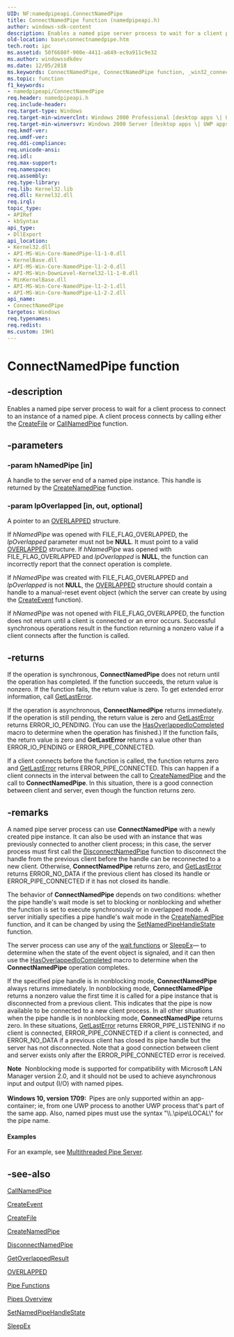```yaml
---
UID: NF:namedpipeapi.ConnectNamedPipe
title: ConnectNamedPipe function (namedpipeapi.h)
author: windows-sdk-content
description: Enables a named pipe server process to wait for a client process to connect to an instance of a named pipe.
old-location: base\connectnamedpipe.htm
tech.root: ipc
ms.assetid: 50f6680f-900e-4411-a849-ec9a911c9e32
ms.author: windowssdkdev
ms.date: 12/05/2018
ms.keywords: ConnectNamedPipe, ConnectNamedPipe function, _win32_connectnamedpipe, base.connectnamedpipe, namedpipeapi/ConnectNamedPipe
ms.topic: function
f1_keywords:
- namedpipeapi/ConnectNamedPipe
req.header: namedpipeapi.h
req.include-header: 
req.target-type: Windows
req.target-min-winverclnt: Windows 2000 Professional [desktop apps \| UWP apps]
req.target-min-winversvr: Windows 2000 Server [desktop apps \| UWP apps]
req.kmdf-ver: 
req.umdf-ver: 
req.ddi-compliance: 
req.unicode-ansi: 
req.idl: 
req.max-support: 
req.namespace: 
req.assembly: 
req.type-library: 
req.lib: Kernel32.lib
req.dll: Kernel32.dll
req.irql: 
topic_type:
- APIRef
- kbSyntax
api_type:
- DllExport
api_location:
- Kernel32.dll
- API-MS-Win-Core-NamedPipe-l1-1-0.dll
- KernelBase.dll
- API-MS-Win-Core-NamedPipe-l1-2-0.dll
- API-MS-Win-DownLevel-Kernel32-l1-1-0.dll
- MinKernelBase.dll
- API-MS-Win-Core-NamedPipe-l1-2-1.dll
- API-MS-Win-Core-NamedPipe-L1-2-2.dll
api_name:
- ConnectNamedPipe
targetos: Windows
req.typenames: 
req.redist: 
ms.custom: 19H1
---
```


# ConnectNamedPipe function


## -description


Enables a named pipe server process to wait for a client process to connect to an instance of a named pipe. A client process connects by calling either the 
<a href="/windows/win32/api/fileapi/nf-fileapi-createfilew">CreateFile</a> or 
<a href="/windows/win32/api/winbase/nf-winbase-callnamedpipea">CallNamedPipe</a> function.


## -parameters




### -param hNamedPipe [in]

A handle to the server end of a named pipe instance. This handle is returned by the 
<a href="/windows/win32/api/winbase/nf-winbase-createnamedpipea">CreateNamedPipe</a> function.


### -param lpOverlapped [in, out, optional]

A pointer to an 
<a href="/windows/win32/api/minwinbase/ns-minwinbase-overlapped">OVERLAPPED</a> structure. 




If <i>hNamedPipe</i> was opened with FILE_FLAG_OVERLAPPED, the <i>lpOverlapped</i> parameter must not be <b>NULL</b>. It must point to a valid <a href="/windows/win32/api/minwinbase/ns-minwinbase-overlapped">OVERLAPPED</a> structure. If <i>hNamedPipe</i> was opened with FILE_FLAG_OVERLAPPED and <i>lpOverlapped</i> is <b>NULL</b>, the function can incorrectly report that the connect operation is complete.

If <i>hNamedPipe</i> was created with FILE_FLAG_OVERLAPPED and <i>lpOverlapped</i> is not <b>NULL</b>, the <a href="/windows/win32/api/minwinbase/ns-minwinbase-overlapped">OVERLAPPED</a> structure should  contain a handle to a manual-reset event object (which the server can create by using the 
<a href="/windows/win32/api/synchapi/nf-synchapi-createeventa">CreateEvent</a> function).

If <i>hNamedPipe</i> was not opened with FILE_FLAG_OVERLAPPED, the function does not return until a client is connected or an error occurs. Successful synchronous operations result in the function returning a nonzero value if a client connects after the function is called.


## -returns



If the operation is synchronous, <b>ConnectNamedPipe</b> does not return until the operation has completed. If the function succeeds, the return value is nonzero. If the function fails, the return value is zero. To get extended error information, call 
<a href="/windows/win32/api/errhandlingapi/nf-errhandlingapi-getlasterror">GetLastError</a>.

If the operation is asynchronous, <b>ConnectNamedPipe</b> returns immediately. If the operation is still pending, the return value is zero and <a href="/windows/win32/api/errhandlingapi/nf-errhandlingapi-getlasterror">GetLastError</a> returns ERROR_IO_PENDING. (You can use the <a href="/windows/win32/api/winbase/nf-winbase-hasoverlappediocompleted">HasOverlappedIoCompleted</a> macro to determine when the operation has finished.) If the function fails, the return value is zero and 
<b>GetLastError</b> returns a value other than ERROR_IO_PENDING or ERROR_PIPE_CONNECTED.

If a client connects before the function is called, the function returns zero and <a href="/windows/win32/api/errhandlingapi/nf-errhandlingapi-getlasterror">GetLastError</a> returns ERROR_PIPE_CONNECTED. This can happen if a client connects in the interval between the call to 
<a href="/windows/win32/api/winbase/nf-winbase-createnamedpipea">CreateNamedPipe</a> and the call to 
<b>ConnectNamedPipe</b>. In this situation, there is a good connection between client and server, even though the function returns zero.




## -remarks



A named pipe server process can use 
<b>ConnectNamedPipe</b> with a newly created pipe instance. It can also be used with an instance that was previously connected to another client process; in this case, the server process must first call the 
<a href="/windows/win32/api/namedpipeapi/nf-namedpipeapi-disconnectnamedpipe">DisconnectNamedPipe</a> function to disconnect the handle from the previous client before the handle can be reconnected to a new client. Otherwise, 
<b>ConnectNamedPipe</b> returns zero, and <a href="/windows/win32/api/errhandlingapi/nf-errhandlingapi-getlasterror">GetLastError</a> returns ERROR_NO_DATA if the previous client has closed its handle or ERROR_PIPE_CONNECTED if it has not closed its handle.

The behavior of 
<b>ConnectNamedPipe</b> depends on two conditions: whether the pipe handle's wait mode is set to blocking or nonblocking and whether the function is set to execute synchronously or in overlapped mode. A server initially specifies a pipe handle's wait mode in the 
<a href="/windows/win32/api/winbase/nf-winbase-createnamedpipea">CreateNamedPipe</a> function, and it can be changed by using the 
<a href="/windows/win32/api/namedpipeapi/nf-namedpipeapi-setnamedpipehandlestate">SetNamedPipeHandleState</a> function.

The server process can use any of the 
<a href="/windows/win32/Sync/wait-functions">wait functions</a> or 
<a href="/windows/win32/api/synchapi/nf-synchapi-sleepex">SleepEx</a>— to determine when the state of the event object is signaled, and it can then use the <a href="/windows/win32/api/winbase/nf-winbase-hasoverlappediocompleted">HasOverlappedIoCompleted</a> 
macro to determine when the 
<b>ConnectNamedPipe</b> operation completes.

If the specified pipe handle is in nonblocking mode, 
<b>ConnectNamedPipe</b> always returns immediately. In nonblocking mode, 
<b>ConnectNamedPipe</b> returns a nonzero value the first time it is called for a pipe instance that is disconnected from a previous client. This indicates that the pipe is now available to be connected to a new client process. In all other situations when the pipe handle is in nonblocking mode, 
<b>ConnectNamedPipe</b> returns zero. In these situations, <a href="/windows/win32/api/errhandlingapi/nf-errhandlingapi-getlasterror">GetLastError</a> returns ERROR_PIPE_LISTENING if no client is connected, ERROR_PIPE_CONNECTED if a client is connected, and ERROR_NO_DATA if a previous client has closed its pipe handle but the server has not disconnected. Note that a good connection between client and server exists only after the ERROR_PIPE_CONNECTED error is received.

<div class="alert"><b>Note</b>  Nonblocking mode is supported for compatibility with Microsoft LAN Manager version 2.0, and it should not be used to achieve asynchronous input and output (I/O) with named pipes.</div>
<div> </div>
<b>Windows 10, version 1709:  </b>Pipes are only supported within an app-container; ie, from one UWP process to another UWP process that's part of the same app. Also, named pipes must use the syntax "\\.\pipe\LOCAL\" for the pipe name.


#### Examples

For an example, see 
<a href="/windows/win32/ipc/multithreaded-pipe-server">Multithreaded Pipe Server</a>.

<div class="code"></div>



## -see-also




<a href="/windows/win32/api/winbase/nf-winbase-callnamedpipea">CallNamedPipe</a>



<a href="/windows/win32/api/synchapi/nf-synchapi-createeventa">CreateEvent</a>



<a href="/windows/win32/api/fileapi/nf-fileapi-createfilew">CreateFile</a>



<a href="/windows/win32/api/winbase/nf-winbase-createnamedpipea">CreateNamedPipe</a>



<a href="/windows/win32/api/namedpipeapi/nf-namedpipeapi-disconnectnamedpipe">DisconnectNamedPipe</a>



<a href="/windows/win32/api/ioapiset/nf-ioapiset-getoverlappedresult">GetOverlappedResult</a>



<a href="/windows/win32/api/minwinbase/ns-minwinbase-overlapped">OVERLAPPED</a>



<a href="/windows/win32/ipc/pipe-functions">Pipe Functions</a>



<a href="/windows/win32/ipc/pipes">Pipes Overview</a>



<a href="/windows/win32/api/namedpipeapi/nf-namedpipeapi-setnamedpipehandlestate">SetNamedPipeHandleState</a>



<a href="/windows/win32/api/synchapi/nf-synchapi-sleepex">SleepEx</a>
 

 

